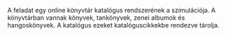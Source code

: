 A feladat egy online könyvtár katalógus rendszerének a szimulációja. A könyvtárban vannak könyvek, tankönyvek, zenei albumok és hangoskönyvek. A katalógus ezeket katalóguscikkekbe rendezve tárolja.